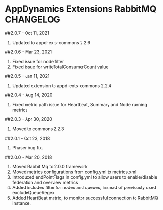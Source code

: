 # AppDynamics Extensions RabbitMQ CHANGELOG

##2.0.7 - Oct 11, 2021
1. Updated to appd-exts-commons 2.2.6

##2.0.6 - Mar 23, 2021
1. Fixed issue for node filter
2. Fixed issue for writeTotalConsumerCount value

##2.0.5 - Jan 11, 2021
1. Updated extension to appd-exts-commons 2.2.4

##2.0.4 - Aug 14, 2020
1. Fixed metric path issue for Heartbeat, Summary and Node running metrics

##2.0.3 - Apr 30, 2020
1. Moved to commons 2.2.3

##2.0.1 - Oct 23, 2018
1. Phaser bug fix.

##2.0.0 - Mar 20, 2018
1. Moved Rabbit Mq to 2.0.0 framework
2. Moved metrics configurations from config.yml to metrics.xml
3. Introduced endPointFlags in config.yml to allow users to enable/disable federation and overview metrics
4. Added includes filter for nodes and queues, instead of previously used excludeQueueRegex
5. Added HeartBeat metric, to monitor successful connection to RabbitMQ instance.